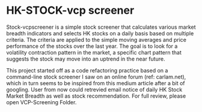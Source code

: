 # HK-STOCK-vcp screener
Stock-vcpscreener is a simple stock screener that calculates various market breadth indicators and selects HK stocks on a daily basis based on multiple criteria. The criteria are applied to the simple moving averages and price performance of the stocks over the last year. The goal is to look for a volatility contraction pattern in the market, a specific chart pattern that suggests the stock may move into an uptrend in the near future.

This project started off as a code refactoring practice based on a command-line stock screener I saw on an online forum (ref: carlam.net), which in turn seems to be inspired from this medium article after a bit of googling. User from now could retrevied email notice of daily HK Stock Market Breadth as well as stock recommendation. For full review, please open VCP-Screening Folder.
